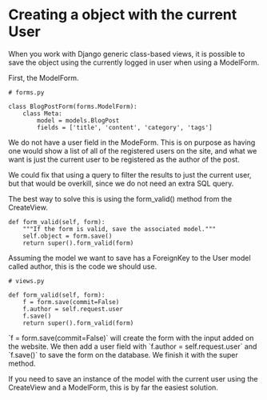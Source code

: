 <h1>Creating a object with the current User</h1>

<p>When you work with Django generic class-based views, it is possible to save the object using the currently logged in user when using a ModelForm.
</p>

<p>First, the ModelForm.
</p>

    # forms.py

    class BlogPostForm(forms.ModelForm):
        class Meta:
            model = models.BlogPost
            fields = ['title', 'content', 'category', 'tags']
            
<p>We do not have a user field in the ModeForm. This is on purpose as having one would show a list of all of the registered users on the site, and what we want is just the current user to be registered as the author of the post.
</p>

<p>We could fix that using a query to filter the results to just the current user, but that would be overkill, since we do not need an extra SQL query.
</p>

<p>The best way to solve this is using the form_valid() method from the CreateView.
</p>

    def form_valid(self, form):
        """If the form is valid, save the associated model."""
        self.object = form.save()
        return super().form_valid(form)

<p>Assuming the model we want to save has a ForeignKey to the User model called author, this is the code we should use.
</p>

    # views.py

    def form_valid(self, form):
        f = form.save(commit=False)
        f.author = self.request.user
        f.save()
        return super().form_valid(form)

<p>`f = form.save(commit=False)` will create the form with the input added on the website. We then add a user field with `f.author = self.request.user` and `f.save()` to save the form on the database. We finish it with the super method.
</p>

<p>If you need to save an instance of the model with the current user using the CreateView and a ModelForm, this is by far the easiest solution.
</p>